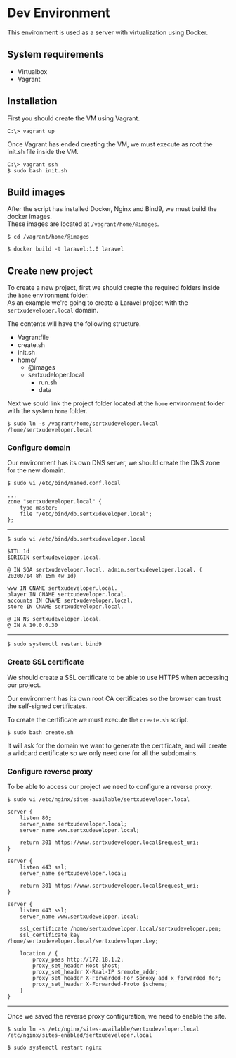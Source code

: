 # Dev Environment

This environment is used as a server with virtualization using Docker.

## System requirements

- Virtualbox
- Vagrant

## Installation

First you should create the VM using Vagrant.

```
C:\> vagrant up
```

Once Vagrant has ended creating the VM, we must execute as root the init.sh file inside the VM.

```
C:\> vagrant ssh
$ sudo bash init.sh
```

## Build images

After the script has installed Docker, Nginx and Bind9, we must build the docker images.<br>
These images are located at `/vagrant/home/@images`.

```
$ cd /vagrant/home/@images

$ docker build -t laravel:1.0 laravel
```


## Create new project

To create a new project, first we should create the required folders inside the `home` environment folder.<br>
As an example we're going to create a Laravel project with the `sertxudeveloper.local` domain.

The contents will have the following structure.

- Vagrantfile
- create.sh
- init.sh
- home/
  - @images
  - sertxudeloper.local
    - run.sh
    - data

Next we sould link the project folder located at the `home` environment folder with the system `home` folder.

```
$ sudo ln -s /vagrant/home/sertxudeveloper.local /home/sertxudeveloper.local
```

### Configure domain

Our environment has its own DNS server, we should create the DNS zone for the new domain.

```
$ sudo vi /etc/bind/named.conf.local
```

```
...
zone "sertxudeveloper.local" {
    type master;
    file "/etc/bind/db.sertxudeveloper.local";
};
```

-----

```
$ sudo vi /etc/bind/db.sertxudeveloper.local
```

```
$TTL 1d
$ORIGIN sertxudeveloper.local.

@ IN SOA sertxudeveloper.local. admin.sertxudeveloper.local. (
20200714 8h 15m 4w 1d)

www IN CNAME sertxudeveloper.local.
player IN CNAME sertxudeveloper.local.
accounts IN CNAME sertxudeveloper.local.
store IN CNAME sertxudeveloper.local.

@ IN NS sertxudeveloper.local.
@ IN A 10.0.0.30
```

-----

```
$ sudo systemctl restart bind9
```

### Create SSL certificate

We should create a SSL certificate to be able to use HTTPS when accessing our project.

Our environment has its own root CA certificates so the browser can trust the self-signed certificates.

To create the certificate we must execute the `create.sh` script.

```
$ sudo bash create.sh
```

It will ask for the domain we want to generate the certificate, and will create a wildcard certificate so we only need one for all the subdomains.


### Configure reverse proxy

To be able to access our project we need to configure a reverse proxy.

```
$ sudo vi /etc/nginx/sites-available/sertxudeveloper.local
```

```nginx
server {
    listen 80;
    server_name sertxudeveloper.local;
    server_name www.sertxudeveloper.local;

    return 301 https://www.sertxudeveloper.local$request_uri;
}

server {
    listen 443 ssl;
    server_name sertxudeveloper.local;

    return 301 https://www.sertxudeveloper.local$request_uri;
}

server {
    listen 443 ssl;
    server_name www.sertxudeveloper.local;

    ssl_certificate /home/sertxudeveloper.local/sertxudeveloper.pem;
    ssl_certificate_key /home/sertxudeveloper.local/sertxudeveloper.key;

    location / {
        proxy_pass http://172.18.1.2;
        proxy_set_header Host $host;
        proxy_set_header X-Real-IP $remote_addr;
        proxy_set_header X-Forwarded-For $proxy_add_x_forwarded_for;
        proxy_set_header X-Forwarded-Proto $scheme;
    }
}
```

-----

Once we saved the reverse proxy configuration, we need to enable the site.

```
$ sudo ln -s /etc/nginx/sites-available/sertxudeveloper.local /etc/nginx/sites-enabled/sertxudeveloper.local
```

```
$ sudo systemctl restart nginx
```

